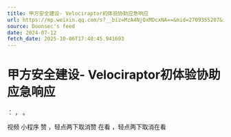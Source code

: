 ```yaml
---
title: 甲方安全建设- Velociraptor初体验协助应急响应
url: https://mp.weixin.qq.com/s?__biz=MzA4NjQxMDcxNA==&mid=2709355207&idx=1&sn=c0f91deea2aa46f8bbb5b84956193107
source: Doonsec's feed
date: 2024-07-12
fetch_date: 2025-10-06T17:40:45.941693
---
```


# 甲方安全建设- Velociraptor初体验协助应急响应

：
，
。

视频
小程序
赞
，轻点两下取消赞
在看
，轻点两下取消在看